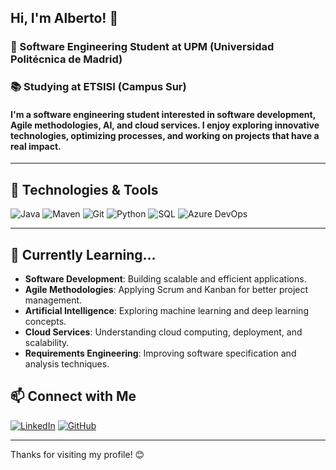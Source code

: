 ## Hi, I'm Alberto!  👋
### 🚀 Software Engineering Student at UPM (Universidad Politécnica de Madrid)
### 📚 Studying at ETSISI (Campus Sur)

#### I'm a software engineering student interested in software development, Agile methodologies, AI, and cloud services. I enjoy exploring innovative technologies, optimizing processes, and working on projects that have a real impact.

---

## 🔧 Technologies & Tools  
![Java](https://img.shields.io/badge/Java-ED8B00?style=for-the-badge&logo=java&logoColor=white)
![Maven](https://img.shields.io/badge/Maven-C71A36?style=for-the-badge&logo=apachemaven&logoColor=white)
![Git](https://img.shields.io/badge/Git-F05032?style=for-the-badge&logo=git&logoColor=white)
![Python](https://img.shields.io/badge/Python-3776AB?style=for-the-badge&logo=python&logoColor=white)
![SQL](https://img.shields.io/badge/SQL-4479A1?style=for-the-badge&logo=postgresql&logoColor=white)
![Azure DevOps](https://img.shields.io/badge/Azure%20DevOps-0078D7?style=for-the-badge&logo=azure-devops&logoColor=white)

---

## 🌱 Currently Learning...  
- **Software Development**: Building scalable and efficient applications.  
- **Agile Methodologies**: Applying Scrum and Kanban for better project management.  
- **Artificial Intelligence**: Exploring machine learning and deep learning concepts.  
- **Cloud Services**: Understanding cloud computing, deployment, and scalability.  
- **Requirements Engineering**: Improving software specification and analysis techniques.

## 📫 Connect with Me  
[![LinkedIn](https://img.shields.io/badge/LinkedIn-blue?style=for-the-badge&logo=linkedin)](https://www.linkedin.com/in/alberto-ortiz-ortega)
[![GitHub](https://img.shields.io/badge/GitHub-black?style=for-the-badge&logo=github)](https://github.com/albertoortizortega)

---

Thanks for visiting my profile! 😊
